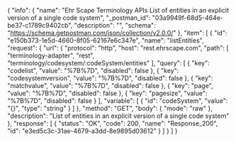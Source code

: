 {
  "info": {
    "name": "Ehr Scape Terminology APIs List of entities in an explicit version of a single code system",
    "_postman_id": "03a9949f-68d5-464e-be37-c1789c9402cb",
    "description": "",
    "schema": "https://schema.getpostman.com/json/collection/v2.0.0/"
  },
  "item": [
    {
      "id": "e150b373-1e5d-4660-8f05-62167e6c347e",
      "name": "listEntities",
      "request": {
        "url": {
          "protocol": "http",
          "host": "rest.ehrscape.com",
          "path": [
            "terminology-adapter",
            "rest",
            "terminology/codesystem/:codeSystem/entities"
          ],
          "query": [
            {
              "key": "codelist",
              "value": "%7B%7D",
              "disabled": false
            },
            {
              "key": "codesystemversion",
              "value": "%7B%7D",
              "disabled": false
            },
            {
              "key": "matchvalue",
              "value": "%7B%7D",
              "disabled": false
            },
            {
              "key": "page",
              "value": "%7B%7D",
              "disabled": false
            },
            {
              "key": "pagesize",
              "value": "%7B%7D",
              "disabled": false
            }
          ],
          "variable": [
            {
              "id": "codeSystem",
              "value": "{}",
              "type": "string"
            }
          ]
        },
        "method": "GET",
        "body": {
          "mode": "raw"
        },
        "description": "List of entities in an explicit version of a single code system"
      },
      "response": [
        {
          "status": "OK",
          "code": 200,
          "name": "Response_200",
          "id": "e3ed5c3c-31ae-4679-a3dd-8e9895d03612"
        }
      ]
    }
  ]
}